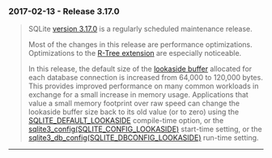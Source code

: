 ### 2017\-02\-13 \- Release 3\.17\.0


> SQLite [version 3\.17\.0](releaselog/3_17_0.html) is a regularly scheduled maintenance release.
> 
> Most of the changes in this release are performance optimizations.
> Optimizations to the [R\-Tree extension](rtree.html) are especially noticeable.
> 
> In this release, the default size of the 
> [lookaside buffer](malloc.html#lookaside) allocated for each database connection
> is increased from 64,000 to 120,000 bytes. This provides improved
> performance on many common workloads in exchange for a small increase
> in memory usage.
> Applications that value a small memory footprint over raw speed
> can change the lookaside buffer size back to its old value (or to zero)
> using the [SQLITE\_DEFAULT\_LOOKASIDE](compile.html#default_lookaside) compile\-time option, or the
> [sqlite3\_config(SQLITE\_CONFIG\_LOOKASIDE)](c3ref/c_config_covering_index_scan.html#sqliteconfiglookaside)
> start\-time setting, or the
> [sqlite3\_db\_config(SQLITE\_DBCONFIG\_LOOKASIDE)](c3ref/c_dbconfig_defensive.html#sqlitedbconfiglookaside)
> run\-time setting.



---

